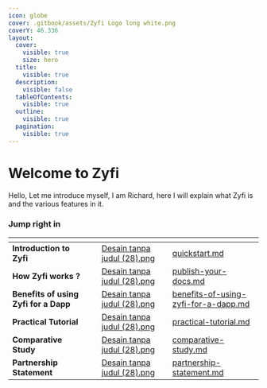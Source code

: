```yaml
---
icon: globe
cover: .gitbook/assets/Zyfi Logo long white.png
coverY: 46.336
layout:
  cover:
    visible: true
    size: hero
  title:
    visible: true
  description:
    visible: false
  tableOfContents:
    visible: true
  outline:
    visible: true
  pagination:
    visible: true
---
```


# Welcome to Zyfi

Hello, Let me introduce myself, I am Richard, here I will explain what Zyfi is and the various features in it.

### Jump right in

<table data-view="cards"><thead><tr><th></th><th></th><th data-hidden data-card-cover data-type="files"></th><th data-hidden></th><th data-hidden data-card-target data-type="content-ref"></th></tr></thead><tbody><tr><td><strong>Introduction to Zyfi</strong></td><td></td><td><a href=".gitbook/assets/Desain tanpa judul (28).png">Desain tanpa judul (28).png</a></td><td></td><td><a href="getting-started/quickstart.md">quickstart.md</a></td></tr><tr><td><strong>How Zyfi works ?</strong></td><td></td><td><a href=".gitbook/assets/Desain tanpa judul (28).png">Desain tanpa judul (28).png</a></td><td></td><td><a href="getting-started/publish-your-docs.md">publish-your-docs.md</a></td></tr><tr><td><strong>Benefits of using Zyfi for a Dapp</strong></td><td></td><td><a href=".gitbook/assets/Desain tanpa judul (28).png">Desain tanpa judul (28).png</a></td><td></td><td><a href="getting-started/benefits-of-using-zyfi-for-a-dapp.md">benefits-of-using-zyfi-for-a-dapp.md</a></td></tr><tr><td><strong>Practical Tutorial</strong></td><td></td><td><a href=".gitbook/assets/Desain tanpa judul (28).png">Desain tanpa judul (28).png</a></td><td></td><td><a href="getting-started/practical-tutorial.md">practical-tutorial.md</a></td></tr><tr><td><strong>Comparative Study</strong></td><td></td><td><a href=".gitbook/assets/Desain tanpa judul (28).png">Desain tanpa judul (28).png</a></td><td></td><td><a href="getting-started/comparative-study.md">comparative-study.md</a></td></tr><tr><td><strong>Partnership Statement</strong></td><td></td><td><a href=".gitbook/assets/Desain tanpa judul (28).png">Desain tanpa judul (28).png</a></td><td></td><td><a href="getting-started/partnership-statement.md">partnership-statement.md</a></td></tr></tbody></table>
